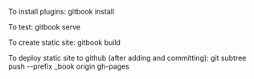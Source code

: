 To install plugins: gitbook install

To test: gitbook serve

To create static site: gitbook build

To deploy static site to github (after adding and committing): git subtree push --prefix _book origin gh-pages
